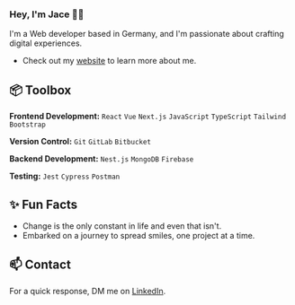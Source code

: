 ### Hey, I'm Jace  👋🏽

I'm a Web developer based in Germany, and I'm passionate about crafting digital experiences. 

- Check out my [website](https://jace-dev.com/) to learn more about me.
 
## 📦 Toolbox

**Frontend Development:** `React` `Vue` `Next.js` `JavaScript` `TypeScript` `Tailwind` `Bootstrap`
 
**Version Control:** `Git` `GitLab` `Bitbucket`

**Backend Development:** `Nest.js` `MongoDB` `Firebase` 

**Testing:** `Jest` `Cypress` `Postman`

 
## ✨ Fun Facts 

- Change is the only constant in life and even that isn't.
- Embarked on a journey to spread smiles, one project at a time.

## 📫 Contact

 For a quick response, DM me on [LinkedIn](https://www.linkedin.com/in/chukwuka-ezerioha/). 
